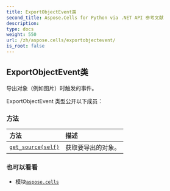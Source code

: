 ```yaml
---
title: ExportObjectEvent类
second_title: Aspose.Cells for Python via .NET API 参考文献
description:
type: docs
weight: 550
url: /zh/aspose.cells/exportobjectevent/
is_root: false
---
```

## ExportObjectEvent类
导出对象（例如图片）时触发的事件。



ExportObjectEvent 类型公开以下成员：

### 方法
|方法|描述|
| :- | :- |
| [`get_source(self)`](/cells/python-net/zh/aspose.cells/exportobjectevent/get_source/#) |获取要导出的对象。|



### 也可以看看
* 模块[`aspose.cells`](..)
